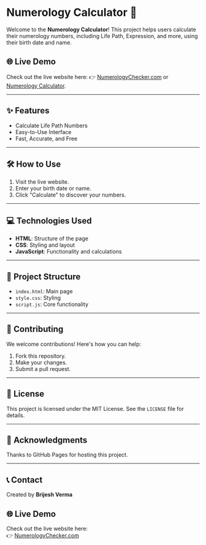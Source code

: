 # Numerology Calculator 🌟

Welcome to the **Numerology Calculator**! This project helps users calculate their numerology numbers, including Life Path, Expression, and more, using their birth date and name.

## 🌐 Live Demo
Check out the live website here: 👉 [NumerologyChecker.com](https://numerologychecker.com) or [Numerology Calculator](https://brij-star.github.io/numerology-calculator/).



---

## ✨ Features
- Calculate Life Path Numbers
- Easy-to-Use Interface
- Fast, Accurate, and Free

---

## 🛠️ How to Use
1. Visit the live website.
2. Enter your birth date or name.
3. Click "Calculate" to discover your numbers.

---

## 💻 Technologies Used
- **HTML**: Structure of the page
- **CSS**: Styling and layout
- **JavaScript**: Functionality and calculations

---

## 📂 Project Structure
- `index.html`: Main page
- `style.css`: Styling
- `script.js`: Core functionality

---

## 🤝 Contributing
We welcome contributions! Here's how you can help:
1. Fork this repository.
2. Make your changes.
3. Submit a pull request.

---

## 📜 License
This project is licensed under the MIT License. See the `LICENSE` file for details.

---

## 👏 Acknowledgments
Thanks to GitHub Pages for hosting this project.

---

## 📞 Contact
Created by **Brijesh Verma**  
## 🌐 Live Demo
Check out the live website here:  
👉 [NumerologyChecker.com](https://numerologychecker.com)

